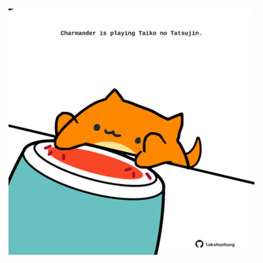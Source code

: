<!-- built at 29/04/2022, 18:00:56 UTC -->
<p align="center">
  <img width="500" height="500" src="./ReadmeImage.svg">
</p>
